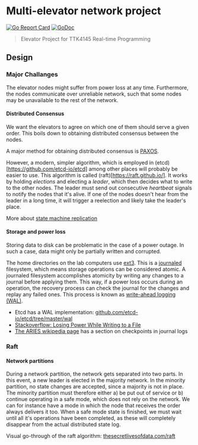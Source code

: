 # Multi-elevator network project
[![Go Report Card](https://goreportcard.com/badge/github.com/sigtot/sanntid)](https://goreportcard.com/report/github.com/sigtot/sanntid)
[![GoDoc](https://godoc.org/github.com/sigtot/sanntid?status.svg)](https://godoc.org/github.com/sigtot/sanntid)

> Elevator Project for TTK4145 Real-time Programming

## Design
### Major Challanges
The elevator nodes might suffer from power loss at any time. Furthermore, the nodes communicate over unreliable network, such that some nodes may be unavailable to the rest of the network.

#### Distributed Consensus
We want the elevators to agree on which one of them should serve a given order. This boils down to obtaining distributed consensus between the nodes.

A major method for obtaining distributed consensus is [PAXOS](https://en.wikipedia.org/wiki/Paxos_(computer_science)). 

However, a modern, simpler algorithm, which is employed in (etcd)[https://github.com/etcd-io/etcd] among other places will probably be easier to use. This algorithm is called (raft)[https://raft.github.io/]. It works by holding _elections_ and electing a _leader_, which then decides what to write to the other nodes. The leader must send out consecutive _heartbeat_ signals to notify the nodes that it's alive. If one of the nodes doesn't hear from the leader in a long time, it will trigger a reelection and likely take the leader's place. 

More about [state machine replication](https://en.wikipedia.org/wiki/State_machine_replication)

#### Storage and power loss
Storing data to disk can be problematic in the case of a power outage. In such a case, data might only be partially written and corrupted. 

The home directories on the lab computers use [ext3](https://en.wikipedia.org/wiki/Ext3). This is a [journaled](https://en.wikipedia.org/wiki/Journaling_file_system) filesystem, which means storage operations can be considered atomic. A journaled filesystem accomplishes atomicity by writing any changes to a journal before applying them. This way, if a power loss occurs during an operation, the recovery process can check the journal for the changes and replay any failed ones. This process is known as [write-ahead logging (WAL)](https://en.wikipedia.org/wiki/Write-ahead_logging).

* Etcd has a WAL implementation: [github.com/etcd-io/etcd/tree/master/wal](https://github.com/etcd-io/etcd/tree/master/wal)
* [Stackoverflow: Losing Power While Writing to a File](https://stackoverflow.com/questions/16835529/losing-power-while-writing-to-a-file)
* [The ARIES wikipedia page](https://en.wikipedia.org/wiki/Algorithms_for_Recovery_and_Isolation_Exploiting_Semantics) has a section on checkpoints in journal logs

### Raft
#### Network partitions
During a network partition, the network gets separated into two parts. In this event, a new leader is elected in the majority network. In the minority partition, no state changes are accepted, since a majority is not in place. The minority partition must therefore either a) be put out of service or b) continue operating in a safe mode, which does not rely on the network. We can for instance have a mode in which the node that receives the order always delivers it too. When a safe mode state is finished, we must wait until all it's operations have been completed, as these will completely disappear from the actual distributed state log.

Visual go-through of the raft algorithm: [thesecretlivesofdata.com/raft](http://thesecretlivesofdata.com/raft/)
